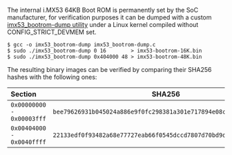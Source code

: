 The internal i.MX53 64KB Boot ROM is permanently set by the SoC manufacturer, for verification purposes it can be dumped with a custom [imx53_bootrom-dump utility](https://github.com/inversepath/usbarmory/blob/master/software/util/imx53_bootrom-dump.c) under a Linux kernel compiled without CONFIG_STRICT_DEVMEM set.

```
$ gcc -o imx53_bootrom-dump imx53_bootrom-dump.c
$ sudo ./imx53_bootrom-dump 0 16        > imx53-bootrom-16K.bin
$ sudo ./imx53_bootrom-dump 0x404000 48 > imx53-bootrom-48K.bin
```

The resulting binary images can be verified by comparing their SHA256 hashes with the following ones:

| Section                   | SHA256                                                             |
|:--------------------------|--------------------------------------------------------------------|
| `0x00000000 - 0x00003fff` | `bee79626931b045024a886e9f0fc298381a301e717894e08c33ea63cb99036c7` |
| `0x00404000 - 0x0040ffff` | `22133edf0f93482a68e77727eab66f0545dccd7807d70bd9db0faf939674a4fb` |